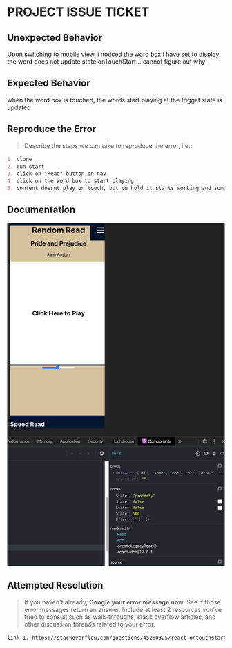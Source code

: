 # PROJECT ISSUE TICKET

## Unexpected Behavior

Upon switching to mobile view, i noticed the word box i have set to display the word does not update state onTouchStart... cannot figure out why

## Expected Behavior

when the word box is touched, the words start playing at the trigget state is updated 

## Reproduce the Error

> Describe the steps we can take to reproduce the error, i.e.:

```md
1. clone
2. run start
3. click on "Read" button on nav
4. click on the word box to start playing
5. content doesnt play on touch, but on hold it starts working and sometimes double starts.
```

## Documentation

![Issue1](Assets/Issues/issue2.png)

## Attempted Resolution

> If you haven't already, **Google your error message now**. See if those error messages return an answer. Include at least 2 resources you've tried to consult such as walk-throughs, stack overflow articles, and other discussion threads related to your error.

```md
link 1. https://stackoverflow.com/questions/45280325/react-ontouchstart-not-firing
```
